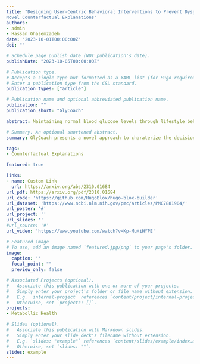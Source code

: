 ```yaml
---
title: "Designing User-Centric Behavioral Interventions to Prevent Dysglycemia with
Novel Counterfactual Explanations"
authors:
- admin
- Hassan Ghasemzadeh
date: "2023-10-01T00:00:00Z"
doi: ""

# Schedule page publish date (NOT publication's date).
publishDate: "2023-10-05T00:00:00Z"

# Publication type.
# Accepts a single type but formatted as a YAML list (for Hugo requirements).
# Enter a publication type from the CSL standard.
publication_types: ["article"]

# Publication name and optional abbreviated publication name.
publication: ""
publication_short: "GlyCoach"

abstract: Maintaining normal blood glucose levels through lifestyle behaviors is central to maintaining health and preventing disease. Frequent exposure to dysglycemia (i.e., abnormal glucose events such as hyperlycemia and hypoglycemia) leads to chronic complications including diabetes, kidney disease and need for dialysis, myocardial infarction, stroke, amputation, and death. Therefore, a tool capable of predicting dysglycemia and offering users actionable feedback about how to make changes in their diet, exercise, and medication to prevent abnormal glycemic events could have significant societal impacts. Counterfactual explanations can provide insights into why a model made a particular prediction by generating hypothetical instances that are similar to the original input but lead to a different prediction outcome. Therefore, counterfactuals can be viewed as a means to design AI-driven health interventions to prevent adverse health outcomes such as dysglycemia. In this paper, we design GlyCoach, a framework for generating counterfactual explanations for glucose control. Leveraging insights from adversarial learning, GlyCoach characterizes the decision boundary for high-dimensional health data and performs a grid search to generate actionable interventions. GlyCoach is unique in integrating prior knowledge about user preferences of plausible explanations into the process of counterfactual generation. We evaluate GlyCoach extensively using two real-world datasets and external simulators from prior studies that predict glucose response. GlyCoach achieves 87\% sensitivity in the simulation-aided validation, surpassing the state-of-the-art techniques for generating counterfactual explanations by at least 10%. Besides, counterfactuals from GlyCoach exhibit a 32% improved normalized distance compared to previous research.

# Summary. An optional shortened abstract.
summary: GlyCoach presents a novel approach to charaterize the decision boundary of a model and leverage it to generate counterfactual expalantions reflecting user preferences.

tags:
- Counterfactual Explanations

featured: true

links:
- name: Custom Link
  url: https://arxiv.org/abs/2310.01684
url_pdf: https://arxiv.org/pdf/2310.01684
url_code: 'https://github.com/HugoBlox/hugo-blox-builder'
url_dataset: 'https://www.ncbi.nlm.nih.gov/pmc/articles/PMC7881904/'
url_poster: '#'
url_project: ''
url_slides: ''
#url_source: '#'
url_video: 'https://www.youtube.com/watch?v=Kp-MuHiHYPE'

# Featured image
# To use, add an image named `featured.jpg/png` to your page's folder. 
image:
  caption: ''
  focal_point: ""
  preview_only: false

# Associated Projects (optional).
#   Associate this publication with one or more of your projects.
#   Simply enter your project's folder or file name without extension.
#   E.g. `internal-project` references `content/project/internal-project/index.md`.
#   Otherwise, set `projects: []`.
projects:
- Metabollic Health

# Slides (optional).
#   Associate this publication with Markdown slides.
#   Simply enter your slide deck's filename without extension.
#   E.g. `slides: "example"` references `content/slides/example/index.md`.
#   Otherwise, set `slides: ""`.
slides: example
---
```


